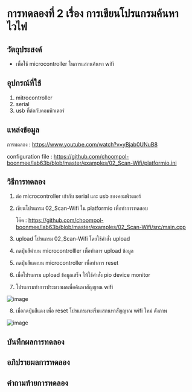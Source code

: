 # การทดลองที่ 2 เรื่อง การเขียนโปรแกรมค้นหาไวไฟ

## วัตถุประสงค์
  - เพื่อใช้ microcontroller ในการแสกนค้นหา wifi
  
## อุปกรณ์ที่ใช้
  1. mitrocontroller
  2. serial
  3. usb ที่ต่อกับคอมพิวเตอร์
  
## แหล่งข้อมูล
  การทดลอง : https://www.youtube.com/watch?v=yBjab0UNuB8
  
  configuration file : https://github.com/choompol-boonmee/lab63b/blob/master/examples/02_Scan-Wifi/platformio.ini
  
## วิธีการทดลอง
  1. ต่อ microcontroller เข้ากับ serial และ usb ของคอมพิวเตอร์
  2. เขียนโปรแกรม 02_Scan-Wifi ใน platformio เพื่อทำการทดสอบ

      โค๊ด : https://github.com/choompol-boonmee/lab63b/blob/master/examples/02_Scan-Wifi/src/main.cpp

  3. upload โปรแกรม 02_Scan-Wifi โดยใช้คำสั่ง upload
  4. กดปุ่มสีดำบน microcontrolller เพื่อทำการ upload ข้อมูล
  5. กดปุ่มสีแดงบน microcontroller เพื่อทำการ reset
  6. เมื่อโปรแกรม upload ข้อมูลเสร็จ ให้ใช้คำสั่ง pio device monitor
  7. โปรแกรมทำการประมวลผลเพื่อค้นหาสัญญาณ wifi
  
  ![image](https://user-images.githubusercontent.com/80879780/112144508-e33eba80-8c0b-11eb-9a01-092f88370748.png)

  8. เมื่อกดปุ่มสีแดง เพื่อ reset โปรแกรมจะเริ่มแสกนหาสัญญาณ wifi ใหม่ ดังภาพ
  
   ![image](https://user-images.githubusercontent.com/80879780/112144918-4c263280-8c0c-11eb-8687-f4b82159aefb.png)
  
## บันทึกผลการทดลอง
## อภิปรายผลการทดลอง
## คำถามท้ายการทดลอง
